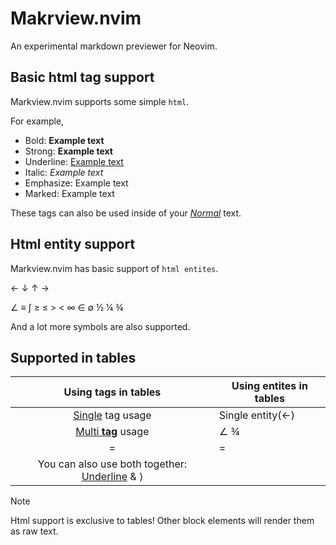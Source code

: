 # Makrview.nvim

An experimental markdown previewer for Neovim.

## Basic html tag support

Markview.nvim supports some simple `html`.

For example,

- Bold:       <b>Example text</b>
- Strong:     <strong>Example text</strong>
- Underline:  <u>Example text</u>
- Italic:     <i>Example text</i>
- Emphasize:  <emphasize>Example text</emphasize>
- Marked:     <marked>Example text</marked>

These tags can also be used inside of your <u><i>Normal</i></u> text.

## Html entity support

Markview.nvim has basic support of `html entites`.

 &larr; &darr; &uarr; &rarr;

 &ang; &equiv; &int; &ge; &le; &gt; &lt; &infin; &isin; &empty;
 &frac12; &frac14; &frac34;

And a lot more symbols are also supported.

## Supported in tables

| Using tags in tables           | Using entites in tables   |
|:------------------------------:|---------------------------|
|     <u>Single</u> tag usage    | Single entity(&larr;)     |
| <u>Multi <b>tag</b></u> usage  | &ang; &frac34;            |
|                               =|=                          |
| You can also use both together:  <u>Underline</u> & &rang; |

>[!Note]
> Html support is exclusive to tables! Other block elements
> will render them as raw text.











<!--
    vim:nospell:cmdheight=0:
-->
